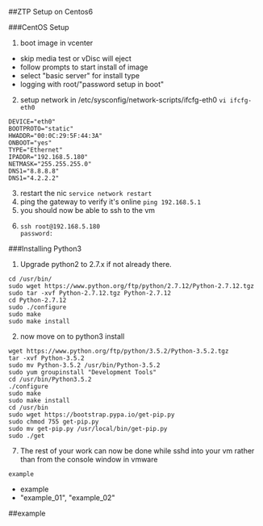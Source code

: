 ##ZTP Setup on Centos6

###CentOS Setup
1. boot image in vcenter
  * skip media test or vDisc will eject
* follow prompts to start install of image
* select "basic server" for install type
* logging with root/"password setup in boot"
2. setup network in /etc/sysconfig/network-scripts/ifcfg-eth0
 ``` vi ifcfg-eth0 ```
 ```
 DEVICE="eth0"
 BOOTPROTO="static"
 HWADDR="00:0C:29:5F:44:3A"
 ONBOOT="yes"
 TYPE="Ethernet"
 IPADDR="192.168.5.180"
 NETMASK="255.255.255.0"
 DNS1="8.8.8.8"
 DNS1="4.2.2.2"
 ```
 
3. restart the nic
``` service network restart ```
4. ping the gateway to verify it's online
``` ping 192.168.5.1 ```
5. you should now be able to ssh to the vm
6. ```
   ssh root@192.168.5.180
   password: 
   ``````

###Installing Python3

1. Upgrade python2 to 2.7.x if not already there.
```
cd /usr/bin/
sudo wget https://www.python.org/ftp/python/2.7.12/Python-2.7.12.tgz
sudo tar -xvf Python-2.7.12.tgz Python-2.7.12
cd Python-2.7.12
sudo ./configure
sudo make
sudo make install
```
2. now move on to python3 install
```
wget https://www.python.org/ftp/python/3.5.2/Python-3.5.2.tgz
tar -xvf Python-3.5.2
sudo mv Python-3.5.2 /usr/bin/Python-3.5.2
sudo yum groupinstall "Development Tools"
cd /usr/bin/Python3.5.2
./configure
sudo make
sudo make install
cd /usr/bin
sudo wget https://bootstrap.pypa.io/get-pip.py
sudo chmod 755 get-pip.py
sudo mv get-pip.py /usr/local/bin/get-pip.py
sudo ./get
```

7. The rest of your work can now be done while sshd into your vm rather than from the console window in vmware


 














``` example ```
* example
* "example_01", "example_02"


##example
